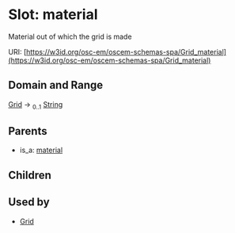 
# Slot: material

Material out of which the grid is made

URI: [https://w3id.org/osc-em/oscem-schemas-spa/Grid_material](https://w3id.org/osc-em/oscem-schemas-spa/Grid_material)


## Domain and Range

[Grid](Grid.md) &#8594;  <sub>0..1</sub> [String](types/String.md)

## Parents

 *  is_a: [material](material.md)

## Children


## Used by

 * [Grid](Grid.md)
